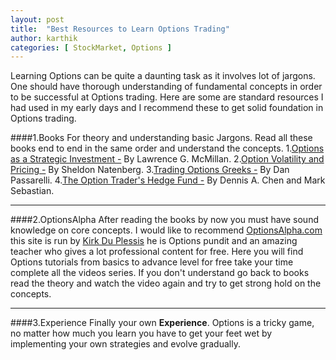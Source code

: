 ```yaml
---
layout: post
title:  "Best Resources to Learn Options Trading"
author: karthik
categories: [ StockMarket, Options ]
---
```


Learning Options can be quite a daunting task as it involves lot of jargons. One should have thorough understanding of fundamental concepts in order to be successful at Options trading. Here are some are standard resources I had used in my early days and I recommend these to get solid foundation in Options trading.

####1.Books 
For theory and understanding basic Jargons. Read all these books end to end in the same order and understand the concepts.
1.[Options as a Strategic Investment -](https://amzn.to/2T5LkUC) By  Lawrence G. McMillan.
2.[Option Volatility and Pricing -](https://amzn.to/2NzNYfd) By Sheldon Natenberg.
3.[Trading Options Greeks -](https://amzn.to/2T3bHdL) By Dan Passarelli.
4.[The Option Trader's Hedge Fund -](https://amzn.to/2Vqxdpl) By Dennis A. Chen and Mark Sebastian.
___
####2.OptionsAlpha
After reading the books by now you must have sound knowledge on core concepts. I would like to recommend [OptionsAlpha.com](https://optionalpha.com/) this site is run by [Kirk Du Plessis](https://optionalpha.com/about) he is Options pundit and an amazing teacher who gives a lot professional content for free. Here you will find Options tutorials from basics to advance level for free take your time complete all the videos series. If you don't understand go back to books read the theory and watch the video again and try to get strong hold on the concepts.
___
####3.Experience
Finally your own **Experience**. Options is a tricky game, no matter how much you learn you have to get your feet wet by implementing your own strategies and evolve gradually.

 

